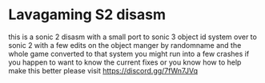 # Lavagaming S2 disasm
this is a sonic 2 disasm with a small port to sonic 3 object id system over to sonic 2 with a few edits on the object manger 
by randomname and the whole game converted to that system you might run into a few crashes 
if you happen to want to know the current fixes or you know how to help make this better please visit 
https://discord.gg/7fWn7JVq
